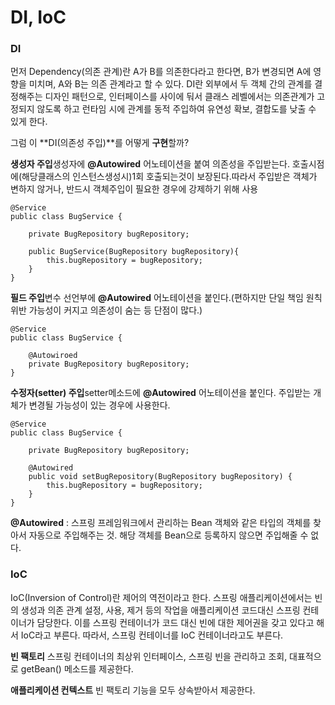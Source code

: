 # DI, IoC

### DI

먼저 Dependency(의존 관계)란  A가 B를 의존한다라고 한다면, B가 변경되면 A에 영향을 미치며, A와 B는 의존 관계라고 할 수 있다.
DI란 외부에서 두 객체 간의 관계를 결정해주는 디자인 패턴으로, 인터페이스를 사이에 둬서 클래스 레벨에서는 의존관계가 고정되지 않도록 하고 런타임 시에 관계를 동적 주입하여 유연성 확보, 결합도를 낮출 수 있게 한다.

그럼 이 **DI(의존성 주입)**를 어떻게 **구현**할까?

**생성자 주입**생성자에 **@Autowired** 어노테이션을 붙여 의존성을 주입받는다. 호출시점에(해당클래스의 인스턴스생성시)1회 호출되는것이 보장된다.따라서 주입받은 객체가 변하지 않거나, 반드시 객체주입이 필요한 경우에 강제하기 위해 사용

```
@Service
public class BugService {

    private BugRepository bugRepository;

    public BugService(BugRepository bugRepository){
        this.bugRepository = bugRepository;
    }
}

```

**필드 주입**변수 선언부에 **@Autowired** 어노테이션을 붙인다.(편하지만 단일 책임 원칙 위반 가능성이 커지고 의존성이 숨는 등 단점이 많다.)

```
@Service
public class BugService {

    @Autowiroed
    private BugRepository bugRepository;
}

```

**수정자(setter) 주입**setter메소드에 **@Autowired** 어노테이션을 붙인다. 주입받는 개체가 변경될 가능성이 있는 경우에 사용한다.

```
@Service
public class BugService {

    private BugRepository bugRepository;

    @Autowired
    public void setBugRepository(BugRepository bugRepository) {
        this.bugRepository = bugRepository;
    }
}

```

**@Autowired** : 스프링 프레임워크에서 관리하는 Bean 객체와 같은 타입의 객체를 찾아서 자동으로 주입해주는 것. 해당 객체를 Bean으로 등록하지 않으면 주입해줄 수 없다.

### IoC

IoC(Inversion of Control)란 제어의 역전이라고 한다. 스프링 애플리케이션에서는 빈의 생성과 의존 관계 설정, 사용, 제거 등의 작업을 애플리케이션 코드대신 스프링 컨테이너가 담당한다. 이를 스프링 컨테이너가 코드 대신 빈에 대한 제어권을 갖고 있다고 해서 IoC라고 부른다. 따라서, 스프링 컨테이너를 IoC 컨테이너라고도 부른다.

**빈 팩토리**
스프링 컨테이너의 최상위 인터페이스, 스프링 빈을 관리하고 조회, 대표적으로 getBean() 메소드를 제공한다.

**애플리케이션 컨텍스트**
빈 팩토리 기능을 모두 상속받아서 제공한다.
